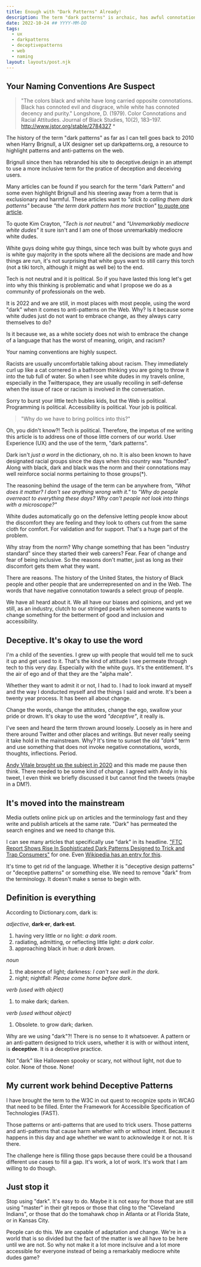 ```yaml
---
title: Enough with "Dark Patterns" Already!
description: The term "dark patterns" is archaic, has awful connotations, let's change the terminology.
date: 2022-10-24 ## YYYY-MM-DD
tags:
  - ux
  - darkpatterns
  - deceptivepatterns
  - web
  - naming
layout: layouts/post.njk
---
```


## Your Naming Conventions Are Suspect

> "The colors black and white have long carried opposite connotations. Black has connoted evil and disgrace, while white has connoted decency and purity."
> Longshore, D. (1979). Color Connotations and Racial Attitudes. Journal of Black Studies, 10(2), 183–197. <http://www.jstor.org/stable/2784327> *

The history of the term "dark patterns" as far as I can tell goes back to 2010 when Harry Brignull, a UX designer set up darkpatterns.org, a resource to highlight patterns and anti-patterns on the web.

Brignull since then has rebranded his site to deceptive.design in an attempt to use a more inclusive term for the pratice of deception and deceiving users.

Many articles can be found if you search for the term "dark Pattern" and some even highlight Brignull and his steering away from a term that is exclusionary and harmful. These articles want to _"stick to calling them dark patterns"_ because _"the term dark pattern has more traction"_ [to quote one article](https://www.comparitech.com/blog/information-security/dark-patterns/).

To quote Kim Crayton, _"Tech is not neutral."_ and _"Unremarkably mediocre white dudes"_ it sure isn't and I am one of those unremarkably mediocre white dudes.

White guys doing white guy things, since tech was built by whote guys and is white guy majority in the spots where all the decisions are made and how things are run, it's not surprising that white guys want to still carry this torch (not a tiki torch, although it might as well be) to the end.

Tech is not neutral and it is political. So if you have lasted this long let's get into why this thinking is problematic and what I propose we do as a community of professionals on the web.

It is 2022 and we are still, in most places with most people, using the word "dark" when it comes to anti-patterns on the Web. Why? Is it because some white dudes just do not want to embrace change, as they always carry themselves to do?

Is it because we, as a white society does not wish to embrace the change of a language that has the worst of meaning, origin, and racism?

Your naming conventions are highly suspect.

Racists are usually uncomfortable talking about racism. They immediately curl up like a cat cornered in a bathroom thinking you are going to throw it into the tub full of water. So when I see white dudes in my travels online, especially in the Twitterspace, they are usually recoiling in self-defense when the issue of race or racism is involved in the conversation.

Sorry to burst your little tech bubles kids, but the Web is political. Programming is political. Accessibility is political. Your job is political.

> "Why do we have to bring politics into this?"

Oh, you didn't know?! Tech is political. Therefore, the impetus of me writing this article is to address one of those little corners of our world. User Experience (UX) and the use of the term, "dark patterns".

Dark isn't *just a word* in the dictionary, oh no. It is also been known to have designated racial groups since the days when this country was "founded". Along with black, dark and black was the norm and their connotations may well reinforce social norms pertaining to those groups(*).

The reasoning behind the usage of the term can be anywhere from, _"What does it matter? I don't see anything wrong with it."_ to _"Why do people overreact to everything these days? Why can't people not look into things with a microscope?"_

White dudes automatically go on the defensive letting people know about the discomfort they are feeling and they look to others cut from the same cloth for comfort. For validation and for support. That's a huge part of the problem.

Why stray from the norm? Why change something that has been "industry standard" since they started their web careers? Fear. Fear of change and fear of being inclusive. So the reasons don't matter, just as long as their discomfort gets them what they want.

There are reasons. The history of the United States, the history of Black people and other people that are underrepresented on and in the Web. The words that have negative connotation towards a select group of people.

We have all heard about it. We all have our biases and opinions, and yet we still, as an industry, clutch to our stringed pearls when someone wants to change something for the betterment of good and inclusion and accessibility.

## Deceptive. It's okay to use the word

I'm a child of the seventies. I grew up with people that would tell me to suck it up and get used to it. That's the kind of attitude I see permeate through tech to this very day. Especially with the white guys. It's the entitlement. It's the air of ego and of that they are the "alpha male".

Whether they want to admit it or not, I had to. I had to look inward at myself and the way I donducted myself and the things I said and wrote. It's been a twenty year process. It has been all about change.

Change the words, change the attitudes, change the ego, swallow your pride or drown. It's okay to use the word _"deceptive"_, it really is.

I've seen and heard the term thrown around loosely. Loosely as in here and there around Twitter and other places and writings. But never really seeing it take hold in the mainstream. Why? It's time to sunset the old _"dark"_ term and use something that does not invoke negative connotations, words, thoughts, inflections. Period.

[Andy Vitale brought up the subject in 2020](https://twitter.com/andyvitale/status/1262403859286315010?s=20&t=JqI3CFSxTdHDds71LVwWvg) and this made me pause then think. There needed to be some kind of change. I agreed with Andy in his tweet, I even think we briefly discussed it but cannot find the tweets (maybe in a DM?).

## It's moved into the mainstream

Media outlets online pick up on articles and the terminology fast and they write and publish articels at the same rate. "Dark" has permeated the search engines and we need to change this.

I can see many articles that specifically use "dark" in its headline. ["FTC Report Shows Rise In Sophisticated Dark Patterns Designed to Trick and Trap Consumers"](https://www.ftc.gov/news-events/news/press-releases/2022/09/ftc-report-shows-rise-sophisticated-dark-patterns-designed-trick-trap-consumers) for one. Even [Wikipedia has an entry for this](https://en.wikipedia.org/wiki/Dark_pattern).

It's time to get rid of the language. Whether it is "deceptive design patterns" or "deceptive patterns" or something else. We need to remove "dark" from the terminology. It doesn't make s sense to begin with.

## Definition is everything

According to Dictionary.com, dark is:

_adjective_, **dark·er**, **dark·est**.

1. having very little or no light: _a dark room_.
2. radiating, admitting, or reflecting little light: _a dark color_.
3. approaching black in hue: _a dark brown_.

_noun_

1. the absence of light; darkness: _I can't see well in the dark_.
2. night; nightfall: _Please come home before dark_.

_verb (used with object)_

1. to make dark; darken.

_verb (used without object)_

1. Obsolete. to grow dark; darken.

Why are we using "dark"?! There is no sense to it whatsoever. A pattern or an anti-pattern designed to trick users, whether it is with or without intent, is **deceptive**. It is a deceptive practice.

Not "dark" like Halloween spooky or scary, not without light, not due to color. None of those. None!

## My current work behind Deceptive Patterns

I have brought the term to the W3C in out quest to recognize spots in WCAG that need to be filled. Enter the Framework for Accessibile Specification of Technologies (FAST).

Those patterns or anti-patterns that are used to trick users. Those patterns and anti-patterns that cause harm whether with or without intent. Because it happens in this day and age whether we want to acknowledge it or not. It is there.

The challenge here is filling those gaps because there could be a thousand different use cases to fill a gap. It's work, a lot of work. It's work that I am willing to do though.

## Just stop it

Stop using "dark". It's easy to do. Maybe it is not easy for those that are still using "master" in their git repos or those that cling to the "Cleveland Indians", or those that do the tomahawk chop in Atlanta or at Florida State, or in Kansas City.

People can do this. We are capable of adaptation and change. We're in a world that is so divided but the fact of the matter is we all have to be here until we are not. So why not make it a lot more inclsuive and a lot more accessible for everyone instead of being a remarkably mediocre white dudes game?
